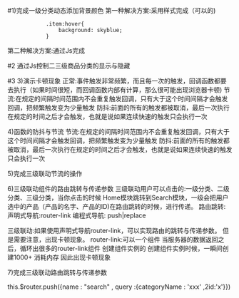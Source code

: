 #1)完成一级分类动态添加背景颜色
第一种解决方案:采用样式完成（可以的)

                .item:hover{
                    background: skyblue;
                }


第二种解决方案:通过Js完成






#2
通过Js控制二三级商品分类的显示与隐藏


#3
3)演示卡顿现象
正常:事件触发非常频繁，而且每一次的触发，回调函数都要去执行（如果时间很短，而回调函数内部有计算，那么很可能出现浏览器卡顿)
节流:在规定的间隔时间范围内不会重复触发回调，只有大于这个时间间隔才会触发回调，把频繁触发变为少量触发
防抖:前面的所有的触发都被取消，最后一次执行在规定的时间之后才会触发，也就是说如果连续快速的触发只会执行一次


4)函数的防抖与节流
节流:在规定的间隔时间范围内不会重复触发回调，只有大于这个时间间隔才会触发回调，把频繁触发变为少量触发
防抖:前面的所有的触发都被取消，最后一次执行在规定的时间之后才会触发，也就是说如果连续快速的触发只会执行一次



5)完成三级联动节流的操作

6)三级联动组件的路由跳转与传递参数
三级联动用户可以点击的:一级分类、二级分类、三级分类，当你点击的时候
Home模块跳转到Search模块，一级会把用户选中的产品（产品的名字、产品的ID)在路由跳转的时候，进行传递。
路由跳转:
声明式导航:router-link
编程式导航: push|replace 

三级联动:如果使用声明式导航router-link，可以实现路由的跳转与传递参数。
但是需要注意，出现卡顿现象。
router-link:可以一个组件 当服务器的数据返回之后，循环出很多的router-link组件 创建组件实例的
创建组件实例时候，一瞬间创建1000+ 消耗内存 因此出现卡顿现象


7)完成三级联动路由跳转与传递参数

this.$router.push({name : "search" , query :{categoryName : 'xxx' ,2id:'x'}})









